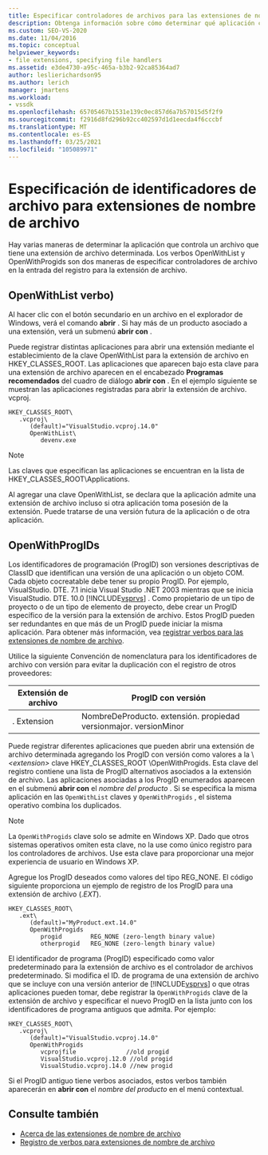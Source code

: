 ```yaml
---
title: Especificar controladores de archivos para las extensiones de nombre de archivo | Microsoft Docs
description: Obtenga información sobre cómo determinar qué aplicación controla una extensión de archivo en el SDK de Visual Studio mediante OpenWithList y OpenWithProgids.
ms.custom: SEO-VS-2020
ms.date: 11/04/2016
ms.topic: conceptual
helpviewer_keywords:
- file extensions, specifying file handlers
ms.assetid: e3de4730-a95c-465a-b3b2-92ca85364ad7
author: leslierichardson95
ms.author: lerich
manager: jmartens
ms.workload:
- vssdk
ms.openlocfilehash: 65705467b1531e139c0ec857d6a7b57015d5f2f9
ms.sourcegitcommit: f2916d8fd296b92cc402597d1d1eecda4f6cccbf
ms.translationtype: MT
ms.contentlocale: es-ES
ms.lasthandoff: 03/25/2021
ms.locfileid: "105089971"
---
```

# <a name="specifying-file-handlers-for-file-name-extensions"></a>Especificación de identificadores de archivo para extensiones de nombre de archivo
Hay varias maneras de determinar la aplicación que controla un archivo que tiene una extensión de archivo determinada. Los verbos OpenWithList y OpenWithProgids son dos maneras de especificar controladores de archivo en la entrada del registro para la extensión de archivo.

## <a name="openwithlist-verb"></a>OpenWithList verbo)
 Al hacer clic con el botón secundario en un archivo en el explorador de Windows, verá el comando **abrir** . Si hay más de un producto asociado a una extensión, verá un submenú **abrir con** .

 Puede registrar distintas aplicaciones para abrir una extensión mediante el establecimiento de la clave OpenWithList para la extensión de archivo en HKEY_CLASSES_ROOT. Las aplicaciones que aparecen bajo esta clave para una extensión de archivo aparecen en el encabezado **Programas recomendados** del cuadro de diálogo **abrir con** . En el ejemplo siguiente se muestran las aplicaciones registradas para abrir la extensión de archivo. vcproj.

```
HKEY_CLASSES_ROOT\
   .vcproj\
      (default)="VisualStudio.vcproj.14.0"
      OpenWithList\
         devenv.exe
```

> [!NOTE]
> Las claves que especifican las aplicaciones se encuentran en la lista de HKEY_CLASSES_ROOT\Applications.

 Al agregar una clave OpenWithList, se declara que la aplicación admite una extensión de archivo incluso si otra aplicación toma posesión de la extensión. Puede tratarse de una versión futura de la aplicación o de otra aplicación.

## <a name="openwithprogids"></a>OpenWithProgIDs
 Los identificadores de programación (ProgID) son versiones descriptivas de ClassID que identifican una versión de una aplicación o un objeto COM. Cada objeto cocreatable debe tener su propio ProgID. Por ejemplo, VisualStudio. DTE. 7.1 inicia Visual Studio .NET 2003 mientras que se inicia VisualStudio. DTE. 10.0 [!INCLUDE[vsprvs](../code-quality/includes/vsprvs_md.md)] . Como propietario de un tipo de proyecto o de un tipo de elemento de proyecto, debe crear un ProgID específico de la versión para la extensión de archivo. Estos ProgID pueden ser redundantes en que más de un ProgID puede iniciar la misma aplicación. Para obtener más información, vea [registrar verbos para las extensiones de nombre de archivo](../extensibility/registering-verbs-for-file-name-extensions.md).

 Utilice la siguiente Convención de nomenclatura para los identificadores de archivo con versión para evitar la duplicación con el registro de otros proveedores:

|Extensión de archivo|ProgID con versión|
|--------------------|----------------------|
|. Extension|NombreDeProducto. extensión. propiedad versionmajor. versionMinor|

 Puede registrar diferentes aplicaciones que pueden abrir una extensión de archivo determinada agregando los ProgID con versión como valores a la \\ *\<extension>* clave HKEY_CLASSES_ROOT \OpenWithProgids. Esta clave del registro contiene una lista de ProgID alternativos asociados a la extensión de archivo. Las aplicaciones asociadas a los ProgID enumerados aparecen en el submenú **abrir con** el _nombre del producto_ . Si se especifica la misma aplicación en las `OpenWithList` claves y `OpenWithProgids` , el sistema operativo combina los duplicados.

> [!NOTE]
> La `OpenWithProgids` clave solo se admite en Windows XP. Dado que otros sistemas operativos omiten esta clave, no la use como único registro para los controladores de archivos. Use esta clave para proporcionar una mejor experiencia de usuario en Windows XP.

 Agregue los ProgID deseados como valores del tipo REG_NONE. El código siguiente proporciona un ejemplo de registro de los ProgID para una extensión de archivo (.*EXT*).

```
HKEY_CLASSES_ROOT\
   .ext\
      (default)="MyProduct.ext.14.0"
      OpenWithProgids
         progid        REG_NONE (zero-length binary value)
         otherprogid   REG_NONE (zero-length binary value)
```

 El identificador de programa (ProgID) especificado como valor predeterminado para la extensión de archivo es el controlador de archivos predeterminado. Si modifica el ID. de programa de una extensión de archivo que se incluye con una versión anterior de [!INCLUDE[vsprvs](../code-quality/includes/vsprvs_md.md)] o que otras aplicaciones pueden tomar, debe registrar la `OpenWithProgids` clave de la extensión de archivo y especificar el nuevo ProgID en la lista junto con los identificadores de programa antiguos que admita. Por ejemplo:

```
HKEY_CLASSES_ROOT\
   .vcproj\
      (default)="VisualStudio.vcproj.14.0"
      OpenWithProgids
         vcprojfile              //old progid
         VisualStudio.vcproj.12.0 //old progid
         VisualStudio.vcproj.14.0 //new progid
```

 Si el ProgID antiguo tiene verbos asociados, estos verbos también aparecerán en **abrir con** el *nombre del producto* en el menú contextual.

## <a name="see-also"></a>Consulte también
- [Acerca de las extensiones de nombre de archivo](../extensibility/about-file-name-extensions.md)
- [Registro de verbos para extensiones de nombre de archivo](../extensibility/registering-verbs-for-file-name-extensions.md)
